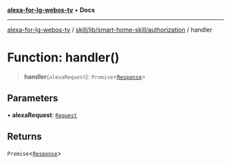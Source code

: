 [**alexa-for-lg-webos-tv**](../../../../../README.md) • **Docs**

***

[alexa-for-lg-webos-tv](../../../../../modules.md) / [skill/lib/smart-home-skill/authorization](../README.md) / handler

# Function: handler()

> **handler**(`alexaRequest`): `Promise`\<[`Response`](../../../../../common/smart-home-skill/response/classes/Response.md)\>

## Parameters

• **alexaRequest**: [`Request`](../../../../../common/smart-home-skill/request/classes/Request.md)

## Returns

`Promise`\<[`Response`](../../../../../common/smart-home-skill/response/classes/Response.md)\>
